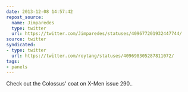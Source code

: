```yaml
---
date: 2013-12-08 14:57:42
repost_source:
  name: Jimparedes
  type: twitter
  url: https://twitter.com/Jimparedes/statuses/409677201932447744/
source: twitter
syndicated:
- type: twitter
  url: https://twitter.com/roytang/statuses/409698305287811072/
tags:
- panels
---
```


Check out the Colossus' coat on X-Men issue 290..
